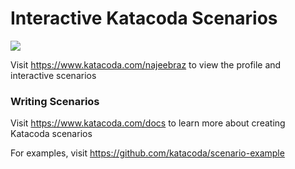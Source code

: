 # Interactive Katacoda Scenarios

[![](http://shields.katacoda.com/katacoda/najeebraz/count.svg)](https://www.katacoda.com/najeebraz "Get your profile on Katacoda.com")

Visit https://www.katacoda.com/najeebraz to view the profile and interactive scenarios

### Writing Scenarios
Visit https://www.katacoda.com/docs to learn more about creating Katacoda scenarios

For examples, visit https://github.com/katacoda/scenario-example
